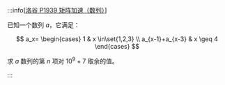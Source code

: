:::info[[洛谷 P1939 矩阵加速（数列）](https://www.luogu.com.cn/problem/P1939)]

已知一个数列 $a$，它满足：

$$
a_x=
\begin{cases}
 1 & x \in\set{1,2,3} \\
 a_{x-1}+a_{x-3} & x \geq 4
\end{cases}
$$

求 $a$ 数列的第 $n$ 项对 $10^9+7$ 取余的值。

:::
